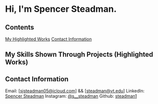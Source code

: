 # Hi, I'm Spencer Steadman.



## Contents

[My Highlighted Works](#)
[Contact Information](#contact-information)

## My Skills Shown Through Projects (Highlighted Works)

## Contact Information

Email: [sjsteadman05@icloud.com] && [steadman@vt.edu]
LinkedIn: [Spencer Steadman](https://www.linkedin.com/in/spencer-steadman-642b38269/)
Instagram: [@s__steadman](https://instagram.com/@s__steadman)
Github: [steadman1](https://github.com/steadman1)
